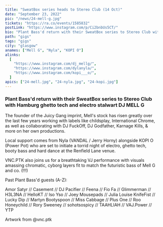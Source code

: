 ```yaml
---
title: "SweatBox series heads to Stereo Club (14 Oct)"
date: "September 23, 2022"
pic: "/news/24-mell-g.jpg"
tickets: "https://ra.co/events/1585832"
postLink: "https://www.instagram.com/p/Ci2bnbUs5CT/"
bio: "Plant Bass'd return with their SweatBox series to Stereo Club with Hamburg ghetto tech and electro stalwart DJ MELL G..."
path: "gigs"
tags: "gigs"
city: "glasgow"
anames: ["Mell G", "Nyla", "KOPI O"]
alinks:
  [
    "https://www.instagram.com/dj_mellg/",
    "https://www.instagram.com/dylanyla/",
    "https://www.instagram.com/kopi___o/",
  ]
apics: ["24-mell.jpg", "24-nyla.jpg", "24-kopi.jpg"]
---
```


### Plant Bass'd return with their SweatBox series to Stereo Club with Hamburg ghetto tech and electro stalwart DJ MELL G

The founder of the Juicy Gang imprint, Mell's stock has risen greatly over the last few years working with labels like childsplay, International Chrome, as well as collaborating with DJ FuckOff, DJ Godfather, Karnage Kills, & more on her own productions.

Local support comes from Nyla (VANDAL / Jerry Horny) alongside KOPI O (Power Pot) who are set to initiate a torrid night of electro, ghetto tech, booty bass and hard dance at the Renfield Lane venue.

VNC.PTK also joins us for a breathtaking VJ performance with visuals amassing chromatic, cyborg layers fit to match the futuristic bass of Mell G and co. (!!!)

Past Plant Bass'd guests (A-Z):

Amor Satyr // Casement // DJ Pacifier // Feena // Fio Fa // Glimmerman // H3L3NA // HelloKT // Iso Yso // Joey Mousepads // Julia Louise KnifeFist // Lucky Dip // Martyn Bootyspoon // Miss Cabbage // Plus One // Roo Honeychild // Rory Sweeney // sohotsospicy // TAAHLIAH // VAJ.Power // YTP

Artwork from @vnc.ptk
